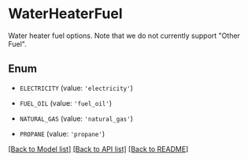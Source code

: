 # WaterHeaterFuel

Water heater fuel options.  Note that we do not currently support \"Other Fuel\".

## Enum

* `ELECTRICITY` (value: `'electricity'`)

* `FUEL_OIL` (value: `'fuel_oil'`)

* `NATURAL_GAS` (value: `'natural_gas'`)

* `PROPANE` (value: `'propane'`)

[[Back to Model list]](../README.md#documentation-for-models) [[Back to API list]](../README.md#documentation-for-api-endpoints) [[Back to README]](../README.md)


